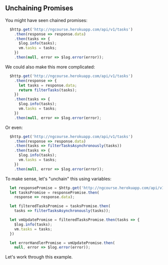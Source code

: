 ## Unchaining Promises

You might have seen chained promises:

```javascript
  $http.get('http://ngcourse.herokuapp.com/api/v1/tasks')
    .then(response => response.data)
    .then(tasks => {
      $log.info(tasks);
      vm.tasks = tasks;
    })
    .then(null, error => $log.error(error));
```

We could also make this more complicated:

```javascript
  $http.get('http://ngcourse.herokuapp.com/api/v1/tasks')
    .then(response => {
      let tasks = response.data;
      return filterTasks(tasks);
    })
    .then(tasks => {
      $log.info(tasks);
      vm.tasks = tasks;
    })
    .then(null, error => $log.error(error);
```

Or even:

```javascript
  $http.get('http://ngcourse.herokuapp.com/api/v1/tasks')
    .then(response => response.data)
    .then(tasks => filterTasksAsynchronously(tasks))
    .then(tasks => {
      $log.info(tasks);
      vm.tasks = tasks;
    })
    .then(null, error => $log.error(error));
```

To make sense, let's "unchain" this using variables:

```javascript
  let responsePromise = $http.get('http://ngcourse.herokuapp.com/api/v1/tasks');
  let tasksPromise = responsePromise.then(
    response => response.data);

  let filteredTasksPromise = tasksPromise.then(
    tasks => filterTasksAsynchronously(tasks));

  let vmUpdatePromise = filteredTasksPromise.then(tasks => {
    $log.info(tasks);
    vm.tasks = tasks;
  })

  let errorHandlerPromise = vmUpdatePromise.then(
    null, error => $log.error(error));
```

Let's work through this example.
